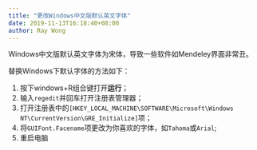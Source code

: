 ```yaml
---
title: "更改Windows中文版默认英文字体"
date: 2019-11-13T16:18:40+08:00
author: Ray Wong
---
```


Windows中文版默认英文字体为宋体，导致一些软件如Mendeley界面非常丑。

替换Windows下默认字体的方法如下：

1. 按下windows+R组合键打开**运行**；
2. 输入`regedit`并回车打开注册表管理器；
3. 打开注册表中的`[HKEY_LOCAL_MACHINE\SOFTWARE\Microsoft\Windows NT\CurrentVersion\GRE_Initialize]`项；
4. 将`GUIFont.Facename`项更改为你喜欢的字体，如`Tahoma`或`Arial`;
5. 重启电脑
